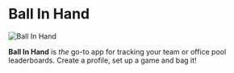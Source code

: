 Ball In Hand
============

![Ball In Hand](/logo.png "Ball In Hand")

**Ball In Hand** is *the* go-to app for tracking your team or office pool leaderboards. Create a profile, set up a game and bag it!
